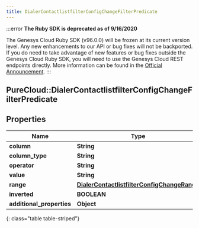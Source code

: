 ```yaml
---
title: DialerContactlistfilterConfigChangeFilterPredicate
---
```


:::error
**The Ruby SDK is deprecated as of 9/16/2020**

The Genesys Cloud Ruby SDK (v96.0.0) will be frozen at its current version level. Any new enhancements to our API or bug fixes will not be backported. If you do need to take advantage of new features or bug fixes outside the Genesys Cloud Ruby SDK, you will need to use the Genesys Cloud REST endpoints directly. More information can be found in the [Official Announcement](https://developer.mypurecloud.com/forum/t/announcement-genesys-cloud-ruby-sdk-end-of-life/8850).
:::


## PureCloud::DialerContactlistfilterConfigChangeFilterPredicate

## Properties

|Name | Type | Description | Notes|
|------------ | ------------- | ------------- | -------------|
| **column** | **String** |  | [optional] |
| **column_type** | **String** |  | [optional] |
| **operator** | **String** |  | [optional] |
| **value** | **String** |  | [optional] |
| **range** | [**DialerContactlistfilterConfigChangeRange**](DialerContactlistfilterConfigChangeRange.html) |  | [optional] |
| **inverted** | **BOOLEAN** |  | [optional] |
| **additional_properties** | **Object** |  | [optional] |
{: class="table table-striped"}


